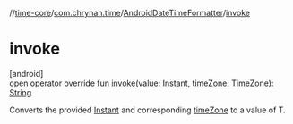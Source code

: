 //[time-core](../../../index.md)/[com.chrynan.time](../index.md)/[AndroidDateTimeFormatter](index.md)/[invoke](invoke.md)

# invoke

[android]\
open operator override fun [invoke](invoke.md)(value: Instant, timeZone: TimeZone): [String](https://kotlinlang.org/api/latest/jvm/stdlib/kotlin/-string/index.html)

Converts the provided [Instant](invoke.md) and corresponding [timeZone](invoke.md) to a value of T.
